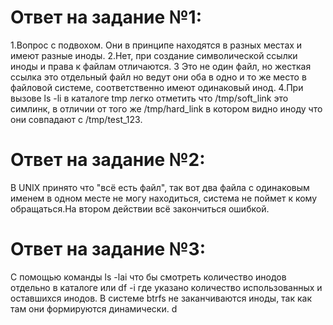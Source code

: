 # Ответ на задание №1:
1.Вопрос с подвохом. Они в принципе находятся в разных местах и имеют разные иноды.
2.Нет, при создание символической ссылки иноды и права к файлам отличаются.
3 Это не один файл, но жесткая ссылка это отдельный файл но ведут они оба в одно и то же место в файловой системе, соответственно имеют одинаковый инод.
4.При вызове ls -li в каталоге tmp легко отметить что /tmp/soft_link это cимлинк, в отличии от того же /tmp/hard_link в котором видно иноду что они совпадают с /tmp/test_123.
# Ответ на задание №2:
В UNIX принято что "всё есть файл", так вот два  файла с одинаковым именем в одном месте не могу находиться, система не поймет к кому обращаться.На втором действии  всё  закончиться ошибкой.
# Ответ на задание №3:
С помощью команды ls -lai что бы смотреть количество инодов отдельно в каталоге или df -i  где указано количество использованных и оставшихся инодов.
В системе btrfs не заканчиваются иноды, так как там они формируются динамически.
d
